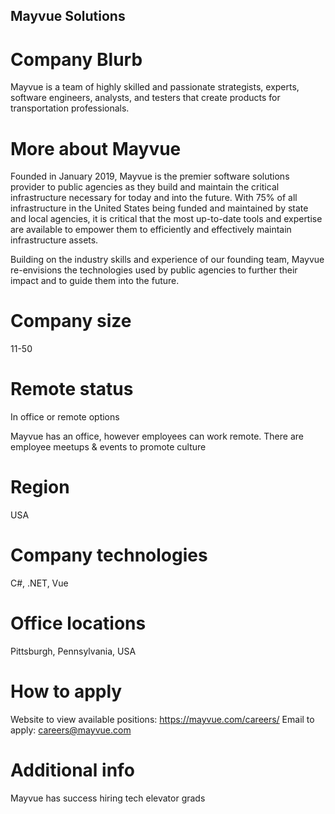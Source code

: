 ## Mayvue Solutions

# Company Blurb

Mayvue is a team of highly skilled and passionate strategists, experts, software engineers, analysts, and testers that create products for transportation professionals.

# More about Mayvue

Founded in January 2019, Mayvue is the premier software solutions provider to public agencies as they build and maintain the critical infrastructure necessary for today and into the future. With 75% of all infrastructure in the United States being funded and maintained by state and local agencies, it is critical that the most up-to-date tools and expertise are available to empower them to efficiently and effectively maintain infrastructure assets.

Building on the industry skills and experience of our founding team, Mayvue re-envisions the technologies used by public agencies to further their impact and to guide them into the future.

# Company size

11-50

# Remote status

In office or remote options

Mayvue has an office, however employees can work remote. There are employee meetups & events to promote culture

# Region

USA

# Company technologies

C#, .NET, Vue

# Office locations

Pittsburgh, Pennsylvania, USA

# How to apply

Website to view available positions: https://mayvue.com/careers/
Email to apply: careers@mayvue.com

# Additional info

Mayvue has success hiring tech elevator grads
